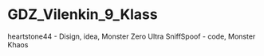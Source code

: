 # GDZ_Vilenkin_9_Klass
heartstone44 - Disign, idea, Monster Zero Ultra
SniffSpoof - code, Monster Khaos
